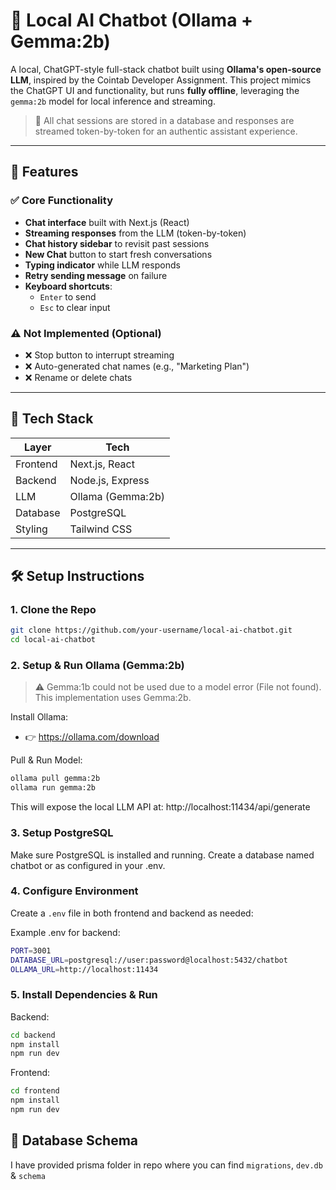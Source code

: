 # 🧠 Local AI Chatbot (Ollama + Gemma:2b)

A local, ChatGPT-style full-stack chatbot built using **Ollama's open-source LLM**, inspired by the Cointab Developer Assignment. This project mimics the ChatGPT UI and functionality, but runs **fully offline**, leveraging the `gemma:2b` model for local inference and streaming.

> 🔄 All chat sessions are stored in a database and responses are streamed token-by-token for an authentic assistant experience.

---

## 🚀 Features

### ✅ Core Functionality

- **Chat interface** built with Next.js (React)
- **Streaming responses** from the LLM (token-by-token)
- **Chat history sidebar** to revisit past sessions
- **New Chat** button to start fresh conversations
- **Typing indicator** while LLM responds
- **Retry sending message** on failure
- **Keyboard shortcuts**:
  - `Enter` to send
  - `Esc` to clear input

### ⚠️ Not Implemented (Optional)

- ❌ Stop button to interrupt streaming
- ❌ Auto-generated chat names (e.g., "Marketing Plan")
- ❌ Rename or delete chats

---

## 🧱 Tech Stack

| Layer    | Tech              |
| -------- | ----------------- |
| Frontend | Next.js, React    |
| Backend  | Node.js, Express  |
| LLM      | Ollama (Gemma:2b) |
| Database | PostgreSQL        |
| Styling  | Tailwind CSS      |

---

## 🛠️ Setup Instructions

### 1. Clone the Repo

```bash
git clone https://github.com/your-username/local-ai-chatbot.git
cd local-ai-chatbot
```

### 2. Setup & Run Ollama (Gemma:2b)

> ⚠️ Gemma:1b could not be used due to a model error (File not found). This implementation uses Gemma:2b.

Install Ollama:

- 👉 https://ollama.com/download

Pull & Run Model:

```bash
ollama pull gemma:2b
ollama run gemma:2b
```

This will expose the local LLM API at:
http://localhost:11434/api/generate

### 3. Setup PostgreSQL

Make sure PostgreSQL is installed and running. Create a database named chatbot or as configured in your .env.

### 4. Configure Environment

Create a `.env` file in both frontend and backend as needed:

Example .env for backend:

```bash
PORT=3001
DATABASE_URL=postgresql://user:password@localhost:5432/chatbot
OLLAMA_URL=http://localhost:11434
```

### 5. Install Dependencies & Run

Backend:

```bash
cd backend
npm install
npm run dev
```

Frontend:

```bash
cd frontend
npm install
npm run dev
```

## 🧩 Database Schema

I have provided prisma folder in repo where you can find `migrations`, `dev.db` & `schema`
